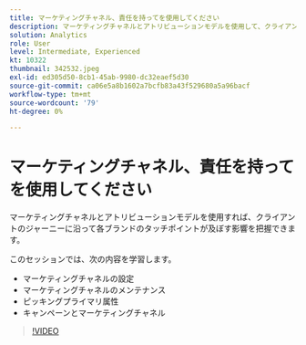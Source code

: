 ```yaml
---
title: マーケティングチャネル、責任を持ってを使用してください
description: マーケティングチャネルとアトリビューションモデルを使用して、クライアントのジャーニーにおける各ブランドのタッチポイントの影響を把握します。このセッションでは、次の操作をおこないます。（説明は 60 ～ 160 文字にする必要があります）
solution: Analytics
role: User
level: Intermediate, Experienced
kt: 10322
thumbnail: 342532.jpeg
exl-id: ed305d50-8cb1-45ab-9980-dc32eaef5d30
source-git-commit: ca06e5a8b1602a7bcfb83a43f529680a5a96bacf
workflow-type: tm+mt
source-wordcount: '79'
ht-degree: 0%

---
```


# マーケティングチャネル、責任を持ってを使用してください

マーケティングチャネルとアトリビューションモデルを使用すれば、クライアントのジャーニーに沿って各ブランドのタッチポイントが及ぼす影響を把握できます。

このセッションでは、次の内容を学習します。

* マーケティングチャネルの設定
* マーケティングチャネルのメンテナンス
* ピッキングプライマリ属性
* キャンペーンとマーケティングチャネル

>[!VIDEO](https://video.tv.adobe.com/v/342532/?quality=12&learn=on)
